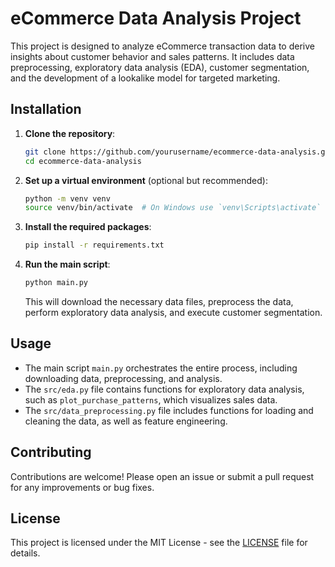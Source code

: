 # eCommerce Data Analysis Project

This project is designed to analyze eCommerce transaction data to derive insights about customer behavior and sales patterns. It includes data preprocessing, exploratory data analysis (EDA), customer segmentation, and the development of a lookalike model for targeted marketing.

## Installation

1. **Clone the repository**:
   ```bash
   git clone https://github.com/yourusername/ecommerce-data-analysis.git
   cd ecommerce-data-analysis
   ```

2. **Set up a virtual environment** (optional but recommended):
   ```bash
   python -m venv venv
   source venv/bin/activate  # On Windows use `venv\Scripts\activate`
   ```

3. **Install the required packages**:
   ```bash
   pip install -r requirements.txt
   ```

4. **Run the main script**:
   ```bash
   python main.py
   ```

   This will download the necessary data files, preprocess the data, perform exploratory data analysis, and execute customer segmentation.

## Usage

- The main script `main.py` orchestrates the entire process, including downloading data, preprocessing, and analysis.
- The `src/eda.py` file contains functions for exploratory data analysis, such as `plot_purchase_patterns`, which visualizes sales data.
- The `src/data_preprocessing.py` file includes functions for loading and cleaning the data, as well as feature engineering.

## Contributing

Contributions are welcome! Please open an issue or submit a pull request for any improvements or bug fixes.

## License

This project is licensed under the MIT License - see the [LICENSE](LICENSE) file for details.
